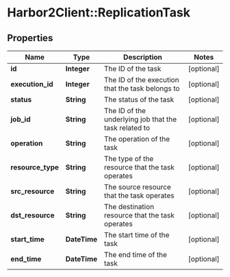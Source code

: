 # Harbor2Client::ReplicationTask

## Properties
Name | Type | Description | Notes
------------ | ------------- | ------------- | -------------
**id** | **Integer** | The ID of the task | [optional] 
**execution_id** | **Integer** | The ID of the execution that the task belongs to | [optional] 
**status** | **String** | The status of the task | [optional] 
**job_id** | **String** | The ID of the underlying job that the task related to | [optional] 
**operation** | **String** | The operation of the task | [optional] 
**resource_type** | **String** | The type of the resource that the task operates | [optional] 
**src_resource** | **String** | The source resource that the task operates | [optional] 
**dst_resource** | **String** | The destination resource that the task operates | [optional] 
**start_time** | **DateTime** | The start time of the task | [optional] 
**end_time** | **DateTime** | The end time of the task | [optional] 



